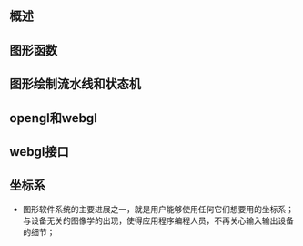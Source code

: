 ## 概述

## 图形函数

## 图形绘制流水线和状态机

## opengl和webgl

## webgl接口

## 坐标系

* 图形软件系统的主要进展之一，就是用户能够使用任何它们想要用的坐标系；与设备无关的图像学的出现，使得应用程序编程人员，不再关心输入输出设备的细节；